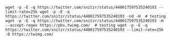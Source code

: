 `
wget -p -E -q https://twitter.com/snitzr/status/440017597535240193 --limit-rate=25k
wget -p -E -q https://twitter.com/snitzr/status/440017597535240193 -nd -H  # testing
wget -p -E -q https://twitter.com/snitzr/status/440017597535240193 -H --accept-regex https://pbs.twimg.com/  # testing
wget -p -E -q https://twitter.com/snitzr/status/440017597535240193 --limit-rate=25k -D https://twimg.com/
`

